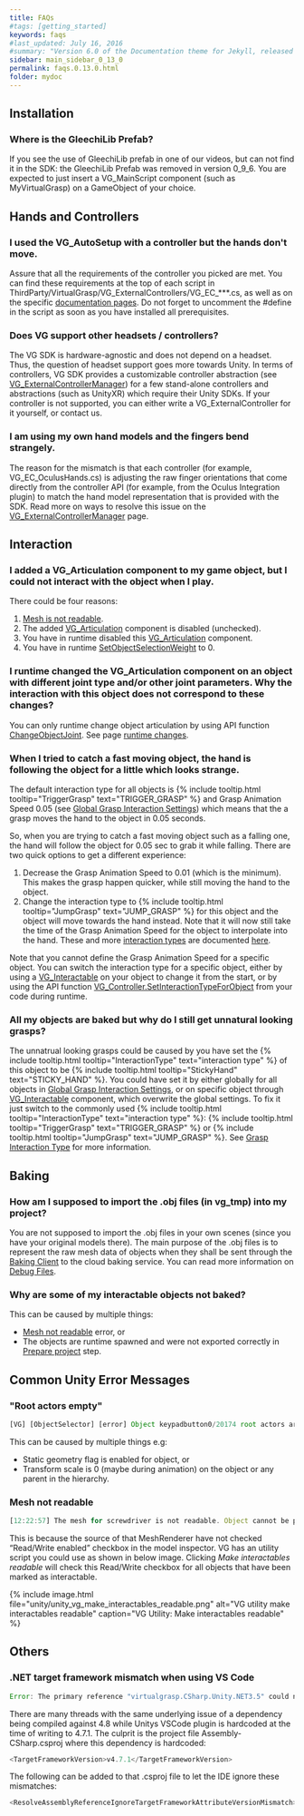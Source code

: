 ```yaml
---
title: FAQs
#tags: [getting_started]
keywords: faqs
#last_updated: July 16, 2016
#summary: "Version 6.0 of the Documentation theme for Jekyll, released July 4, 2016, implements relative links so you can view the files offline or on any server without configuring urls and baseurls. Additionally, you can store pages in subdirectories. Templates for alerts and images are available."
sidebar: main_sidebar_0_13_0
permalink: faqs.0.13.0.html
folder: mydoc
---
```


## Installation

### Where is the GleechiLib Prefab?

If you see the use of GleechiLib prefab in one of our videos, but can not find it in the SDK: the GleechiLib Prefab was removed in version 0_9_6. You are expected to just insert a VG_MainScript component (such as MyVirtualGrasp) on a GameObject of your choice.

## Hands and Controllers

### I used the VG_AutoSetup with a controller but the hands don't move.

Assure that all the requirements of the controller you picked are met. You can find these requirements at the top of each script in ThirdParty/VirtualGrasp/VG_ExternalControllers/VG_EC_***.cs, as well as on the specific [documentation pages](unity_component_vgexternalcontrollermanager.0.13.0.html#vg_externalcontroller-class). Do not forget to uncomment the #define in the script as soon as you have installed all prerequisites.

### Does VG support other headsets / controllers?

The VG SDK is hardware-agnostic and does not depend on a headset. Thus, the question of headset support goes more towards Unity. In terms of controllers, VG SDK provides a customizable controller abstraction (see [VG_ExternalControllerManager](unity_component_vgexternalcontrollermanager.0.13.0.html#coordinate-frame-corrections)) for a few stand-alone controllers and abstractions (such as UnityXR) which require their Unity SDKs. If your controller is not supported, you can either write a VG_ExternalController for it yourself, or contact us.  

### I am using my own hand models and the fingers bend strangely.

The reason for the mismatch is that each controller (for example, VG_EC_OculusHands.cs) is adjusting the raw finger orientations that come directly from the controller API (for example, from the Oculus Integration plugin) to match the hand model representation that is provided with the SDK. Read more on ways to resolve this issue on the [VG_ExternalControllerManager](unity_component_vgexternalcontrollermanager.0.9.6.html#coordinate-frame-corrections) page.

## Interaction

### I added a VG_Articulation component to my game object, but I could not interact with the object when I play.

There could be four reasons:
1. [Mesh is not readable](#mesh-not-readable).
2. The added [VG_Articulation](unity_component_vgarticulation.0.13.0.html) component is disabled (unchecked).
3. You have in runtime disabled this [VG_Articulation](unity_component_vgarticulation.0.13.0.html) component.
4. You have in runtime [SetObjectSelectionWeight](virtualgrasp_unityapi.0.13.0.html#setobjectselectionweight) to 0. 

### I runtime changed the VG_Articulation component on an object with different joint type and/or other joint parameters. Why the interaction with this object does not correspond to these changes?

You can only runtime change object articulation by using API function [ChangeObjectJoint](virtualgrasp_unityapi.0.13.0.html#changeobjectjoint-1). See page [runtime changes](unity_component_vgarticulation.0.13.0.html#runtime-changes). 

### When I tried to catch a fast moving object, the hand is following the object for a little which looks strange.

The default interaction type for all objects is {% include tooltip.html tooltip="TriggerGrasp" text="TRIGGER_GRASP" %} and Grasp Animation Speed 0.05 (see [Global Grasp Interaction Settings](unity_component_myvirtualgrasp.0.13.0.html#global-grasp-interaction-settings)) which means that the a grasp moves the hand to the object in 0.05 seconds.

So, when you are trying to catch a fast moving object such as a falling one, the hand will follow the object for 0.05 sec to grab it while falling. There are two quick options to get a different experience: 

1. Decrease the Grasp Animation Speed to 0.01 (which is the minimum). This makes the grasp happen quicker, while still moving the hand to the object. 
2. Change the interaction type to {% include tooltip.html tooltip="JumpGrasp" text="JUMP_GRASP" %} for this object and the object will move towards the hand instead. Note that it will now still take the time of the Grasp Animation Speed for the object to interpolate into the hand. These and more [interaction types](grasp_interaction.0.13.0.html#grasp-interaction-type) are documented [here](grasp_interaction.0.13.0.html#grasp-interaction-type).

Note that you cannot define the Grasp Animation Speed for a specific object. You can switch the interaction type for a specific object, either by using a [VG_Interactable](unity_component_vginteractable.0.13.0.html#unity-component-vginteractable) on your object to change it from the start, or by using the API function [VG_Controller.SetInteractionTypeForObject](virtualgrasp_unityapi.0.13.0.html#setinteractiontypeforobject) from your code during runtime.

### All my objects are baked but why do I still get unnatural looking grasps?

The unnatrual looking grasps could be caused by you have set the {% include tooltip.html tooltip="InteractionType" text="interaction type" %} of this object to be {% include tooltip.html tooltip="StickyHand" text="STICKY_HAND" %}. You could have set it by either globally for all objects in [Global Grasp Interaction Settings](unity_component_myvirtualgrasp.0.13.0.html#global-grasp-interaction-settings), or on specific object through [VG_Interactable](unity_component_vginteractable.0.13.0.html) component, which overwrite the global settings. To fix it just switch to the commonly used {% include tooltip.html tooltip="InteractionType" text="interaction type" %}: {% include tooltip.html tooltip="TriggerGrasp" text="TRIGGER_GRASP" %} or {% include tooltip.html tooltip="JumpGrasp" text="JUMP_GRASP" %}. See [Grasp Interaction Type](grasp_interaction.0.13.0.html#grasp-interaction-type) for more information.

## Baking

### How am I supposed to import the .obj files (in vg_tmp) into my project?

You are not supposed to import the .obj files in your own scenes (since you have your original models there). The main purpose of the .obj files is to represent the raw mesh data of objects when they shall be sent through the [Baking Client](unity_component_vgbakingclient.0.13.0.html) to the cloud baking service. You can read more information on [Debug Files](debug_files.0.13.0.html#debug-files-content).

### Why are some of my interactable objects not baked?

This can be caused by multiple things:
* [Mesh not readable](#mesh-not-readable) error, or
* The objects are runtime spawned and were not exported correctly in [Prepare project](unity_component_vgbakingclient.0.13.0.html#step-2-preparation) step. 

## Common Unity Error Messages

### "Root actors empty"
```js
[VG] [ObjectSelector] [error] Object keypadbutton0/20174 root actors are empty!
````
This can be caused by multiple things e.g:

* Static geometry flag is enabled for object, or
* Transform scale is 0 (maybe during animation) on the object or any parent in the hierarchy.


### Mesh not readable

```js
[12:22:57] The mesh for screwdriver is not readable. Object cannot be processed.
````

This is because the source of that MeshRenderer have not checked “Read/Write enabled” checkbox in the model inspector. VG has an utility script you could use as shown in below image. Clicking _Make interactables readable_ will check this Read/Write checkbox for all objects that have been marked as interactable. 

{% include image.html file="unity/unity_vg_make_interactables_readable.png" alt="VG utility make interactables readable" caption="VG Utility: Make interactables readable" %}

## Others

### .NET target framework mismatch when using VS Code
```js
Error: The primary reference "virtualgrasp.CSharp.Unity.NET3.5" could not be resolved because it was built against the ".NETFramework,Version=v4.8" framework.
````
There are many threads with the same underlying issue of a dependency being compiled against 4.8 while Unitys VSCode plugin is hardcoded at the time of writing to 4.7.1. The culprit is the project file Assembly-CSharp.csproj where this dependency is hardcoded:
```js
<TargetFrameworkVersion>v4.7.1</TargetFrameworkVersion>
````
The following can be added to that .csproj file to let the IDE ignore these mismatches:
```js
<ResolveAssemblyReferenceIgnoreTargetFrameworkAttributeVersionMismatch>true</ResolveAssemblyReferenceIgnoreTargetFrameworkAttributeVersionMismatch>
````